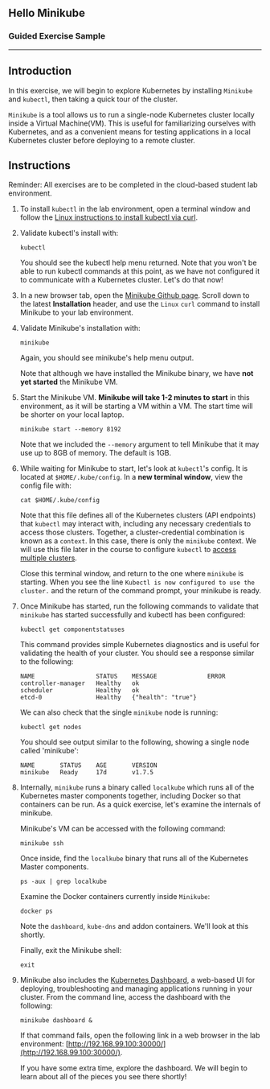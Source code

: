 <!-- .slide: data-background="#4CA737" -->
## Hello Minikube
###  Guided Exercise Sample

---
<!-- .slide: style="text-align: left;"> -->  
## Introduction

In this exercise, we will begin to explore Kubernetes by installing `Minikube` and `kubectl`, then taking a quick tour of the cluster. 

`Minikube` is a tool allows us to run a single-node Kubernetes cluster locally inside a Virtual Machine(VM). This is useful for familiarizing ourselves with Kubernetes, and as a convenient means for testing applications in a local Kubernetes cluster before deploying to a remote cluster. 


## Instructions

Reminder: All exercises are to be completed in the cloud-based student lab environment. 

1. To install `kubectl` in the lab environment, open a terminal window and follow the [Linux instructions to install kubectl via curl](https://kubernetes.io/docs/tasks/tools/install-kubectl/#tabset-1).

2. Validate kubectl's install with:
    ```
    kubectl
    ```
    You should see the kubectl help menu returned. Note that you won't be able to run kubectl commands at this point, as we have not configured it to communicate with a Kubernetes cluster. Let's do that now!

3. In a new browser tab, open the [Minikube Github page](https://github.com/kubernetes/minikube/releases). Scroll down to the latest **Installation** header, and use the `Linux` `curl` command to install Minikube to your lab environment.

4. Validate Minikube's installation with:

    ```
    minikube
    ```
    Again, you should see minikube's help menu output. 
    
    Note that although we have installed the Minikube binary, we have **not yet started** the Minikube VM.
 
5. Start the Minikube VM. **Minikube will take 1-2 minutes to start** in this environment, as it will be starting a VM within a VM. The start time will be shorter on your local laptop.

    ``` 
    minikube start --memory 8192
    ```
    
    Note that we included the `--memory` argument to tell Minikube that it may use up to 8GB of memory. The default is 1GB.
    
6. While waiting for Minikube to start, let's look at `kubectl`'s config. It is located at `$HOME/.kube/config`. In a **new terminal window**, view the config file with:

    ```
    cat $HOME/.kube/config
    ```
    
    Note that this file defines all of the Kubernetes clusters (API endpoints) that `kubectl` may interact with, including any necessary credentials to access those clusters. Together, a cluster-credential combination is known as a `context`. In this case, there is only the `minikube` context. We will use this file later in the course to configure `kubectl` to [access multiple clusters](https://kubernetes.io/docs/tasks/access-application-cluster/configure-access-multiple-clusters/). 
    
    Close this terminal window, and return to the one where `minikube` is starting. When you see the line `Kubectl is now configured to use the cluster.` and the return of the command prompt, your minikube is ready.

 
7. Once Minikube has started, run the following commands to validate that `minikube` has started successfully and kubectl has been configured:

   ```
   kubectl get componentstatuses
   ```
   This command provides simple Kubernetes diagnostics and is useful for validating the health of your cluster. You should see a response similar to the following:
   ```
   NAME                 STATUS    MESSAGE              ERROR
   controller-manager   Healthy   ok                   
   scheduler            Healthy   ok                   
   etcd-0               Healthy   {"health": "true"}   
   ```
   We can also check that the single `minikube` node is running:
   ```
   kubectl get nodes
   ```
   
   You should see output similar to the following, showing a single node called 'minikube':
   ```
   NAME       STATUS    AGE       VERSION
   minikube   Ready     17d       v1.7.5
   ```
    
8. Internally, `minikube` runs a binary called `localkube` which runs all of the Kubernetes master components together, including Docker so that containers can be run. As a quick exercise, let's examine the internals of minikube.

    Minikube's VM can be accessed with the following command:
    ```
    minikube ssh
    ```
    Once inside, find the `localkube` binary that runs all of the Kubernetes Master components.
    ```
    ps -aux | grep localkube
    ```
    Examine the Docker containers currently inside `Minikube`:
    ```
    docker ps
    ```
    Note the `dashboard`, `kube-dns` and addon containers. We'll look at this shortly. 
    
    Finally, exit the Minikube shell:
    ```
    exit
    ```

9. Minikube also includes the [Kubernetes Dashboard](https://kubernetes.io/docs/tasks/access-application-cluster/web-ui-dashboard/), a web-based UI for deploying, troubleshooting and managing applications running in your cluster. From the command line, access the dashboard with the following:

     ```
     minikube dashboard &
     ```
     
    If that command fails, open the following link in a web browser in the lab environment: [http://192.168.99.100:30000/](http://192.168.99.100:30000/).
   
   If you have some extra time, explore the dashboard. We will begin to learn about all of the pieces you see there shortly!